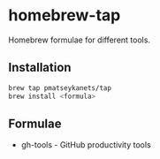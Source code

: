 # homebrew-tap

Homebrew formulae for different tools.

## Installation

```sh
brew tap pmatseykanets/tap
brew install <formula>
```

## Formulae

- gh-tools - GitHub productivity tools
